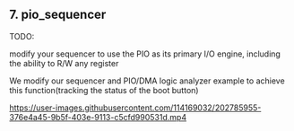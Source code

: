 
## 7. pio_sequencer

TODO:

modify your sequencer to use the PIO as its primary I/O engine, including the ability to R/W any register

We modify our sequencer and PIO/DMA logic analyzer example to achieve this function(tracking the status of the boot button)

https://user-images.githubusercontent.com/114169032/202785955-376e4a45-9b5f-403e-9113-c5cfd990531d.mp4

